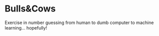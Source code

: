# Bulls&Cows
Exercise in number guessing from human to dumb computer to machine learning... hopefully!
